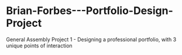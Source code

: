 # Brian-Forbes---Portfolio-Design-Project
General Assembly Project 1 - Designing a professional portfolio, with 3 unique points of interaction
